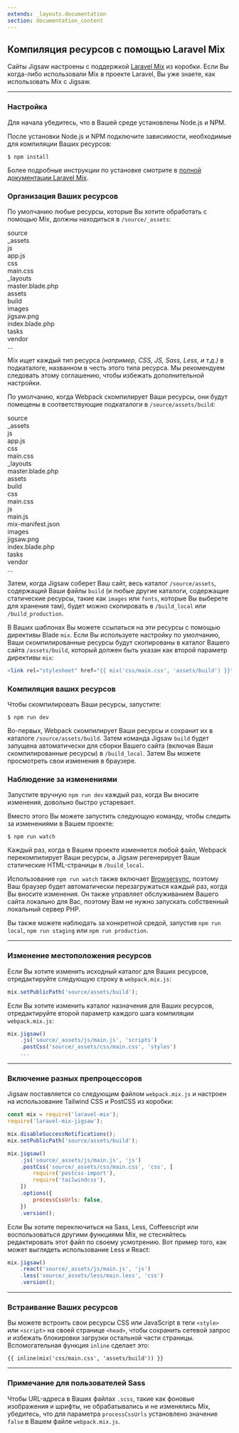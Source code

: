 ```yaml
---
extends: _layouts.documentation
section: documentation_content
---
```


## Компиляция ресурсов с помощью Laravel Mix

Сайты Jigsaw настроены с поддержкой [Laravel Mix](https://laravel.com/docs/7.x/mix) из коробки. Если Вы когда-либо использовали Mix в проекте Laravel, Вы уже знаете, как использовать Mix с Jigsaw.

---

### Настройка

Для начала убедитесь, что в Вашей среде установлены Node.js и NPM.

После установки Node.js и NPM подключите зависимости, необходимые для компиляции Ваших ресурсов:

```
$ npm install
```

Более подробные инструкции по установке смотрите в [полной документации Laravel Mix](https://laravel.com/docs/7.x/mix).

### Организация Ваших ресурсов

По умолчанию любые ресурсы, которые Вы хотите обработать с помощью Mix, должны находиться в `/source/_assets`:

<div class="files">
    <div class="folder folder--open">source
        <div class="folder folder--open focus">_assets
            <div class="folder folder--open">js
                <div class="file">app.js</div>
            </div>
            <div class="folder folder--open">css
                <div class="file">main.css</div>
            </div>
        </div>
        <div class="folder folder--open">_layouts
            <div class="file">master.blade.php</div>
        </div>
        <div class="folder folder--open">assets
            <div class="folder">build</div>
            <div class="folder folder--open">images
                <div class="file">jigsaw.png</div>
            </div>
        </div>
        <div class="file">index.blade.php</div>
    </div>
    <div class="folder">tasks</div>
    <div class="folder">vendor</div>
    <div class="ellipsis">...</div>
</div>

Mix ищет каждый тип ресурса _(например, CSS, JS, Sass, Less, и т.д.)_ в подкаталоге, названном в честь этого типа ресурса. Мы рекомендуем следовать этому соглашению, чтобы избежать дополнительной настройки.

По умолчанию, когда Webpack скомпилирует Ваши ресурсы, они будут помещены в соответствующие подкаталоги в `/source/assets/build`:

<div class="files">
    <div class="folder folder--open">source
        <div class="folder folder--open">_assets
            <div class="folder folder--open">js
                <div class="file">app.js</div>
            </div>
            <div class="folder folder--open">css
                <div class="file">main.css</div>
            </div>
        </div>
        <div class="folder folder--open">_layouts
            <div class="file">master.blade.php</div>
        </div>
        <div class="folder folder--open focus">assets
            <div class="folder folder--open">build
                <div class="folder folder--open">css
                    <div class="file">main.css</div>
                </div>
                <div class="folder folder--open">js
                    <div class="file">main.js</div>
                </div>
                <div class="file">mix-manifest.json</div>
            </div>
            <div class="folder folder--open">images
                <div class="file">jigsaw.png</div>
            </div>
        </div>
        <div class="file">index.blade.php</div>
    </div>
    <div class="folder">tasks</div>
    <div class="folder">vendor</div>
    <div class="ellipsis">...</div>
</div>

Затем, когда Jigsaw соберет Ваш сайт, весь каталог `/source/assets`, содержащий Ваши файлы `build` (и любые другие каталоги, содержащие статические ресурсы, такие как `images` или `fonts`, которые Вы выберете для хранения там), будет можно скопировать в `/build_local` или `/build_production`.

В Ваших шаблонах Вы можете ссылаться на эти ресурсы с помощью директивы Blade `mix`. Если Вы используете настройку по умолчанию, Ваши скомпилированные ресурсы будут скопированы в каталог Вашего сайта `/assets/build`, который должен быть указан как второй параметр директивы `mix`:

```php
<link rel="stylesheet" href="{{ mix('css/main.css', 'assets/build') }}">
```

### Компиляция ваших ресурсов

Чтобы скомпилировать Ваши ресурсы, запустите:

```
$ npm run dev
```

Во-первых, Webpack скомпилирует Ваши ресурсы и сохранит их в каталоге `/source/assets/build`. Затем команда Jigsaw `build` будет запущена автоматически для сборки Вашего сайта (включая Ваши скомпилированные ресурсы) в `/build_local`. Затем Вы можете просмотреть свои изменения в браузере.

### Наблюдение за изменениями

Запустите вручную `npm run dev` каждый раз, когда Вы вносите изменения, довольно быстро устаревает.

Вместо этого Вы можете запустить следующую команду, чтобы следить за изменениями в Вашем проекте:

```
$ npm run watch
```

Каждый раз, когда в Вашем проекте изменяется любой файл, Webpack перекомпилирует Ваши ресурсы, а Jigsaw регенерирует Ваши статические HTML-страницы в `/build_local`.

Использование `npm run watch` также включает [Browsersync](https://www.browsersync.io/), поэтому Ваш браузер будет автоматически перезагружаться каждый раз, когда Вы вносите изменения. Он также управляет обслуживанием Вашего сайта локально для Вас, поэтому Вам не нужно запускать собственный локальный сервер PHP.

Вы также можете наблюдать за конкретной средой, запустив `npm run local`, `npm run staging` или `npm run production`.

---

### Изменение местоположения ресурсов

Если Вы хотите изменить исходный каталог для Ваших ресурсов, отредактируйте следующую строку в `webpack.mix.js`:

```js
mix.setPublicPath('source/assets/build');
```

Если Вы хотите изменить каталог назначения для Ваших ресурсов, отредактируйте второй параметр каждого шага компиляции `webpack.mix.js`:

```js
mix.jigsaw()
    .js('source/_assets/js/main.js', 'scripts')
    .postCss('source/_assets/css/main.css', 'styles')
    ...
```

---

### Включение разных препроцессоров

Jigsaw поставляется со следующим файлом `webpack.mix.js` и настроен на использование Tailwind CSS и PostCSS из коробки:

```js
const mix = require('laravel-mix');
require('laravel-mix-jigsaw');

mix.disableSuccessNotifications();
mix.setPublicPath('source/assets/build');

mix.jigsaw()
    .js('source/_assets/js/main.js', 'js')
    .postCss('source/_assets/css/main.css', 'css', [
        require('postcss-import'),
        require('tailwindcss'),
    ])
    .options({
        processCssUrls: false,
    })
    .version();
```

Если Вы хотите переключиться на Sass, Less, Coffeescript или воспользоваться другими функциями Mix, не стесняйтесь редактировать этот файл по своему усмотрению. Вот пример того, как может выглядеть использование Less и React:

```js
mix.jigsaw()
    .react('source/_assets/js/main.js', 'js')
    .less('source/_assets/less/main.less', 'css')
    .version();
```

---

### Встраивание Ваших ресурсов

Вы можете встроить свои ресурсы CSS или JavaScript в теги `<style>` или `<script>` на своей странице `<head>`, чтобы сохранить сетевой запрос и избежать блокировки загрузки остальной части страницы. Вспомогательная функция `inline` сделает это:

```
{{ inline(mix('css/main.css', 'assets/build')) }}
```

---

### Примечание для пользователей Sass

Чтобы URL-адреса в Ваших файлах `.scss`, такие как фоновые изображения и шрифты, не обрабатывались и не изменялись Mix, убедитесь, что для параметра `processCssUrls` установлено значение `false` в Вашем файле `webpack.mix.js`.

